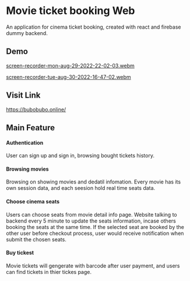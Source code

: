 # Movie ticket booking Web

An application for cinema ticket booking, created with react and firebase dummy backend.


## Demo

[screen-recorder-mon-aug-29-2022-22-02-03.webm](https://user-images.githubusercontent.com/96969695/187198824-055dc1fa-3a28-43f7-b303-9b34c7b01c2e.webm)


[screen-recorder-tue-aug-30-2022-16-47-02.webm](https://user-images.githubusercontent.com/96969695/187368875-40147f0f-e899-4558-9ca4-abcef488b7d7.webm)


## Visit Link
 https://bubobubo.online/
 
 
## Main Feature

#### Authentication
User can sign up and sign in, browsing bought tickets history.

#### Browsing movies
Browsing on showing movies and dedatil infomation. Every movie has its own session data, and each seesion hold real time seats data.

#### Choose cinema seats
Users can choose seats from movie detail info page. Website talking to backend every 5 minute to update the seats information, incase others booking the seats at the same time. If the selected seat are booked by the other user before checkout process, user would receive notification when submit the chosen seats.


#### Buy tickest
Movie tickets will gengerate with barcode after user payment, and users can find tickets in thier tickes page.

